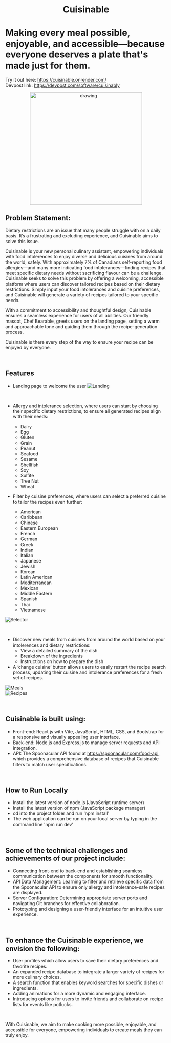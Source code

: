 <p align="center">


<h1 align="center">
Cuisinable
</h1>

<h1 alsign="center">
Making every meal possible, enjoyable, and accessible—because everyone deserves a plate that's made just for them.
</h1>

Try it out here: https://cuisinable.onrender.com/
<br>
Devpost link: https://devpost.com/software/cuisinably

<p align="center">
<img src="public/images/bear-chef.png" alt="drawing" width="350"/>

</p>

## Problem Statement:

Dietary restrictions are an issue that many people struggle with on a daily basis. It’s a frustrating and excluding experience, and Cuisinable aims to solve this issue.

Cuisinable is your new personal culinary assistant, empowering individuals with food intolerences to enjoy diverse and delicious cuisines from around the world, safely. With approximately 7% of Canadians self-reporting food allergies—and many more indicating food intolerances—finding recipes that meet specific dietary needs without sacrificing flavour can be a challenge. Cuisinable seeks to solve this problem by offering a welcoming, accessible platform where users can discover tailored recipes based on their dietary restrictions. Simply input your food intolerances and cuisine preferences, and Cuisinable will generate a variety of recipes tailored to your specific needs. 

With a commitment to accessibility and thoughtful design, Cuisinable ensures a seamless experience for users of all abilities. Our friendly mascot, Chef Bearable, greets users on the landing page, setting a warm and approachable tone and guiding them through the recipe-generation process.

Cuisinable is there every step of the way to ensure your recipe can be enjoyed by everyone. 

<br>

## Features

* Landing page to welcome the user
![Landing](./bear/landing.png?raw=true "Landing")

<br>

* Allergy and intolerance selection, where users can start by choosing their specific dietary restrictions, to ensure all generated recipes align with their needs:
  * Dairy
  * Egg
  * Gluten
  * Grain
  * Peanut
  * Seafood
  * Sesame
  * Shellfish
  * Soy
  * Sulfite
  * Tree Nut
  * Wheat
    
* Filter by cuisine preferences, where users can select a preferred cuisine to tailor the recipes even further:
  * American
  * Caribbean
  * Chinese
  * Eastern European
  * French
  * German
  * Greek
  * Indian
  * Italian
  * Japanese
  * Jewish
  * Korean
  * Latin American
  * Mediterranean
  * Mexican
  * Middle Eastern
  * Spanish
  * Thai
  * Vietnamese

![Selector](./bear/selector.png?raw=true "Selector")

<br>
 
* Discover new meals from cuisines from around the world based on your intolerences and dietary restrictions:
  * View a detailed summary of the dish
  * Breakdown of the ingredients 
  * Instructions on how to prepare the dish
* A ‘change cuisine’ button allows users to easily restart the recipe search process, updating their cuisine and intolerance preferences for a fresh set of recipes.

![Meals](./bear/meals.png?raw=true "Meals")  
![Recipes](./bear/recipes.png?raw=true "Recipes")

<br>

## Cuisinable is built using:
 * Front-end: React.js with Vite, JavaScript, HTML, CSS, and Bootstrap for a responsive and visually appealing user interface.
 * Back-end: Node.js and Express.js to manage server requests and API integration.
 * API: The Spoonacular API found at https://spoonacular.com/food-api, which provides a comprehensive database of recipes that Cuisinable filters to match user specifications.

<br>

## How to Run Locally
- Install the latest version of node.js (JavaScript runtime server)
- Install the latest version of npm (JavaScript package manager)
- cd into the project folder and run 'npm install'
- The web application can be run on your local server by typing in the command line 'npm run dev'

<br>

## Some of the technical challenges and achievements of our project include:
 * Connecting front-end to back-end and establishing seamless communication between the components for smooth functionality.
 * API Data Management: Learning to filter and retrieve specific data from the Spoonacular API to ensure only allergy and intolerance-safe recipes are displayed.
 * Server Configuration: Determining appropriate server ports and navigating Git branches for effective collaboration.
 * Prototyping and designing a user-friendly interface for an intuitive user experience.

<br>
   
##  To enhance the Cuisinable experience, we envision the following:
 * User profiles which allow users to save their dietary preferences and favorite recipes.
 * An expanded recipe database to integrate a larger variety of recipes for more culinary choices.
 * A search function that enables keyword searches for specific dishes or ingredients.
 * Adding animations for a more dynamic and engaging interface.
 * Introducing options for users to invite friends and collaborate on recipe lists for events like potlucks.

<br>

With Cuisinable, we aim to make cooking more possible, enjoyable, and accessible for everyone, empowering individuals to create meals they can truly enjoy.


